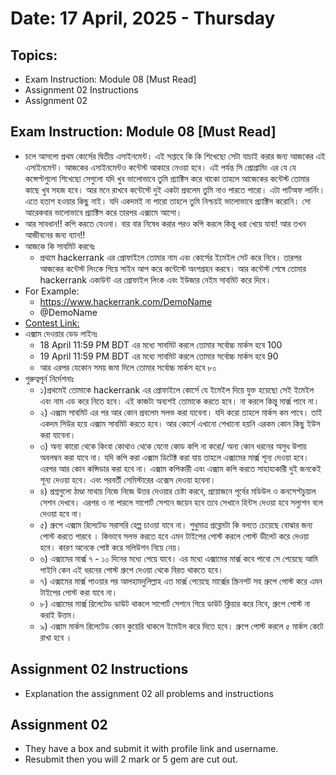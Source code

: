 # Date: 17 April, 2025 - Thursday

## Topics:
- Exam Instruction: Module 08 [Must Read]
- Assignment 02 Instructions
- Assignment 02

## Exam Instruction: Module 08 [Must Read]
- চলে আসলো প্রথম কোর্সের দ্বিতীয় এসাইনমেন্ট। এই সপ্তাহে কি কি শিখেছো সেটা যাচাই করার জন্য আজকের এই এসাইনমেন্ট। আজকের এসাইনমেন্টও কন্টেস্ট আকারে নেওয়া হবে। এই পর্যন্ত সি প্রোগ্রামিং এর যে যে কন্সেপ্টগুলো শিখেছো সেগুলো যদি খুব ভালোভাবে তুমি প্র্যাক্টিস করে থাকো তাহলে আজেকের কন্টেস্ট তোমার কাছে খুব সহজ হবে। আর মনে রাখবে কন্টেস্টে দুই একটা প্রবলেম তুমি নাও পারতে পারো। এটা পার্টঅফ লার্নিং। এতে হতাশ হওয়ার কিছু নাই। যদি একদমই না পারো তাহলে তুমি নিশ্চয়ই ভালোভাবে প্র‍্যাক্টিস করোনি। সো আরেকবার ভালোভাবে প্র‍্যাক্টিস করে তারপর এক্সামে আসো।
- আর সাবধান!! কপি করতে যেওনা। বার বার নিষেধ করার পরও কপি করলে কিন্তু ধরা খেয়ে যাবা! আর তখন আজীবনের জন্য ব্যান!!
- আজকে কি সাবমিট করবেঃ
    - প্রথমে hackerrank এর প্রোফাইলে তোমার নাম এবং কোর্সের ইমেইল সেট করে নিবে। তারপর আজকের কন্টেস্ট লিংকে গিয়ে সাইন আপ করে কন্টেস্টে অংশগ্রহন করবে। আর কন্টেস্ট শেষে তোমার hackerrank একাউন্ট এর প্রোফাইল লিংক এবং ইউজার নেইম সাবমিট করে দিবে।
- For Example:
    - https://www.hackerrank.com/DemoName
    - @DemoName
- [Contest Link:](https://www.hackerrank.com/contests/assignment-02-a-introduction-to-c-programming-a-batch-07/challenges)
- এক্সাম দেওয়ার ডেড লাইনঃ
    - 18 April 11:59 PM BDT এর মধ্যে সাবমিট করলে তোমার সর্বোচ্চ মার্কস হবে 100
    - 19 April 11:59 PM BDT এর মধ্যে সাবমিট করলে তোমার সর্বোচ্চ মার্কস হবে 90
    - আর এরপর যেকোন সময় জমা দিলে তোমার সর্বোচ্চ মার্কস হবে ৮০
- গুরুত্বপূর্ন নির্দেশনাঃ
    - ১)প্রথমেই তোমাকে hackerrank এর প্রোফাইলে কোর্সে যে ইমেইল দিয়ে যুক্ত হয়েছো সেই ইমেইল এবং নাম এড করে নিতে হবে। এই কাজটা অব্যশই তোমাকে করতে হবে। না করলে কিন্তু মার্ক্স পাবে না।
    - ২) এক্সাম সাবমিট এর পর আর কোন প্রবলেম সলভ করা যাবেনা। যদি করো তাহলে মার্কস কম পাবে। তাই একদম সিউর হয়ে এক্সাম সাবমিট করতে হবে। আর কোর্সে এখানো শেখানো হয়নি এরকম কোন কিছু ইউস করা যাবেনা।
    - ৩) অন্য কারো থেকে কিংবা কোথাও থেকে যেনো কোড কপি না করো/ অন্য কোন ধরনের অসুধ উপায় অবলম্বন করা যাবে না। যদি কপি করা এক্সাম ডিটেক্ট করা যায় তাহলে এক্সামের মার্ক্স শূন্য দেওয়া হবে। এরপর আর কোন কন্সিডার করা হবে না। এক্সাম কপিকারী এবং এক্সাম কপি করতে সাহায্যকারী দুই জনকেই শূন্য দেওয়া হবে। এবং পরবর্তী সেমিস্টারের এক্সেস দেওয়া হবেনা।
    - ৪) প্রশ্নগুলো ঠাণ্ডা মাথায় নিজে নিজে উত্তর দেওয়ার চেষ্টা করবে, প্রয়োজনে পূর্বের মডিউল ও কনসেপ্টচুয়াল সেশন দেখবে। এরপর ও না পারলে সাপোর্ট সেশনে জয়েন হবে তবে সেখানে হিন্টস দেওয়া হবে সল্যুশন বলে দেওয়া হবে না।
    - ৫) গ্রুপে এক্সাম রিলেটেড সরাসরি হেল্প চাওয়া যাবে না। শুধুমাত্র প্রব্লেমটা কি বলতে চেয়েছে বোঝার জন্য পোস্ট করতে পারবে । কিভাবে সলভ করতে হবে এমন টাইপের পোস্ট করলে পোস্ট ডীলেট করে দেওয়া হবে। কারণ অনেকে পোষ্ট করে সলিউশন নিয়ে নেয়।
    - ৬) এক্সামের মার্ক্স ৭ - ১০ দিনের মধ্যে পেয়ে যাবে। এর মধ্যে এক্সামের মার্ক্স কবে পাবো সে পেয়েছে আমি পাইনি কেন এই ধরনের পোস্ট গ্রুপে দেওয়া থেকে বিরত থাকতে হবে।
    - ৭) এক্সামের মার্ক্স পাওয়ার পর আলহামদুলিল্লাহ এত মার্ক্স পেয়েছে মার্ক্সের স্ক্রিনশট সহ গ্রুপে পোস্ট করে এমন টাইপের পোস্ট করা যাবে না।
    - ৮) এক্সামের মার্ক্স রিলেটেড ডাউট থাকলে সাপোর্ট সেশনে গিয়ে ডাউট ক্লিয়ার করে নিবে, গ্রুপে পোস্ট না করাই উত্তম।
    - ৯) এক্সাম মার্কস রিলেটেড কোন কুয়েরি থাকলে ইমেইল করে দিতে হবে। গ্রুপে পোস্ট করলে ৫ মার্কস কেটে রাখা হবে ।

## Assignment 02 Instructions
- Explanation the assignment 02 all problems and instructions

## Assignment 02
- They have a box and submit it with profile link and username.
- Resubmit then you will 2 mark or 5 gem are cut out.